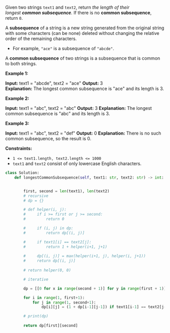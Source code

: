 Given two strings `text1` and `text2`, return _the length of their longest **common subsequence**._ If there is no **common subsequence**, return `0`.

A **subsequence** of a string is a new string generated from the original string with some characters (can be none) deleted without changing the relative order of the remaining characters.

-   For example, `"ace"` is a subsequence of `"abcde"`.

A **common subsequence** of two strings is a subsequence that is common to both strings.

**Example 1:**

**Input:** text1 = "abcde", text2 = "ace" 
**Output:** 3  
**Explanation:** The longest common subsequence is "ace" and its length is 3.

**Example 2:**

**Input:** text1 = "abc", text2 = "abc"
**Output:** 3
**Explanation:** The longest common subsequence is "abc" and its length is 3.

**Example 3:**

**Input:** text1 = "abc", text2 = "def"
**Output:** 0
**Explanation:** There is no such common subsequence, so the result is 0.

**Constraints:**

-   `1 <= text1.length, text2.length <= 1000`
-   `text1` and `text2` consist of only lowercase English characters.


```python
class Solution:
    def longestCommonSubsequence(self, text1: str, text2: str) -> int:


        first, second = len(text1), len(text2)
        # recursive       
        # dp = {}

        # def helper(i, j):
        #     if i >= first or j >= second:
        #         return 0

        #     if (i, j) in dp:
        #         return dp[(i, j)]

        #     if text1[i] == text2[j]:
        #         return 1 + helper(i+1, j+1)
            
        #     dp[(i, j)] = max(helper(i+1, j), helper(i, j+1))
        #     return dp[(i, j)]
        
        # return helper(0, 0)

        # iterative

        dp = [[0 for x in range(second + 1)] for y in range(first + 1)]

        for i in range(1, first+1):
            for j in range(1, second+1):
                dp[i][j] = (1 + dp[i-1][j-1]) if text1[i-1] == text2[j-1] else max(dp[i-1][j], dp[i][j-1])

        # print(dp)
        
        return dp[first][second]
```